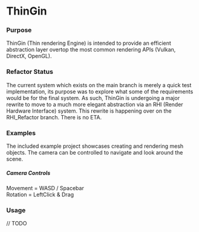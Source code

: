 # ThinGin
### Purpose
ThinGin (Thin rendering Engine) is intended to provide an efficient abstraction layer overtop the most common rendering APIs (Vulkan, DirectX, OpenGL).

### Refactor Status
The current system which exists on the main branch is merely a quick test implementation, its purpose was to explore what some of the requirements would be for the final system.
As such, ThinGin is undergoing a major rewrite to move to a much more elegant abstraction via an RHI (Render Hardware Interface) system.
This rewrite is happening over on the RHI_Refactor branch.
There is no ETA.

### Examples
The included example project showcases creating and rendering mesh objects.
The camera can be controlled to navigate and look around the scene.

##### Camera Controls
Movement = WASD / Spacebar   
Rotation = LeftClick & Drag   


### Usage
// TODO
